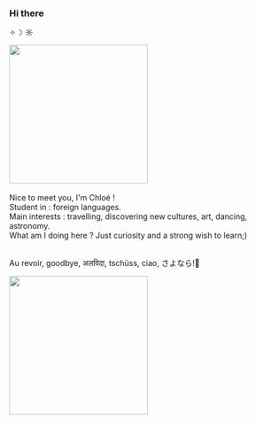 ### Hi there 
 ✧☽ ☼
<br>
<div id="header" align="left">
  <img src= "https://media.giphy.com/media/Uz4cDaGXPxeuY/giphy.gif" Width= "250"/>
<div/>
<br>
Nice to meet you, I'm Chloé !
<br>
Student in : foreign languages.
<br>
Main interests : travelling, discovering new cultures, art, dancing, astronomy.
<br>
What am I doing here ? Just curiosity and a strong wish to learn;)
<br>
<br>
 
  Au revoir, goodbye, अलविदा, tschüss, ciao, さよなら!👋
<br> 

 
<img src= "https://media.giphy.com/media/C3gZCY92Cwyxq/giphy.gif" Width= "250"/>

